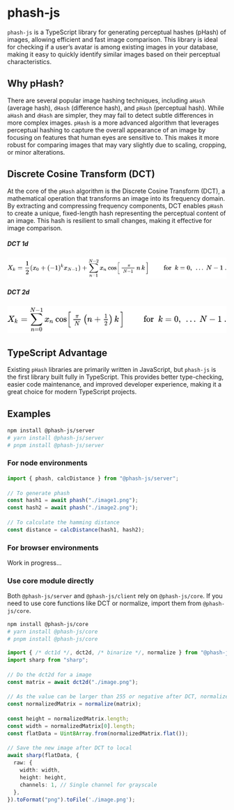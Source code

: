 # phash-js

`phash-js` is a TypeScript library for generating perceptual hashes (pHash) of images, allowing efficient and fast image comparison. This library is ideal for checking if a user’s avatar is among existing images in your database, making it easy to quickly identify similar images based on their perceptual characteristics.

## Why pHash?

There are several popular image hashing techniques, including `aHash` (average hash), `dHash` (difference hash), and `pHash` (perceptual hash). While `aHash` and `dHash` are simpler, they may fail to detect subtle differences in more complex images. `pHash` is a more advanced algorithm that leverages perceptual hashing to capture the overall appearance of an image by focusing on features that human eyes are sensitive to. This makes it more robust for comparing images that may vary slightly due to scaling, cropping, or minor alterations.

## Discrete Cosine Transform (DCT)

At the core of the `pHash` algorithm is the Discrete Cosine Transform (DCT), a mathematical operation that transforms an image into its frequency domain. By extracting and compressing frequency components, DCT enables `pHash` to create a unique, fixed-length hash representing the perceptual content of an image. This hash is resilient to small changes, making it effective for image comparison.

##### DCT 1d

![dct1d](dct1d.svg "dct1d")

##### DCT 2d

![dct2d](dct2d.svg "dct2d")

## TypeScript Advantage

Existing `pHash` libraries are primarily written in JavaScript, but `phash-js` is the first library built fully in TypeScript. This provides better type-checking, easier code maintenance, and improved developer experience, making it a great choice for modern TypeScript projects.

## Examples

```bash
npm install @phash-js/server
# yarn install @phash-js/server
# pnpm install @phash-js/server
```

### For node environments

```typescript
import { phash, calcDistance } from "@phash-js/server";

// To generate phash
const hash1 = await phash("./image1.png");
const hash2 = await phash("./image2.png");

// To calculate the hamming distance
const distance = calcDistance(hash1, hash2);
```

### For browser environments

Work in progress...

### Use core module directly

Both `@phash-js/server` and `@phash-js/client` rely on `@phash-js/core`. If you need to use core functions like DCT or normalize, import them from `@phash-js/core`.

```bash
npm install @phash-js/core
# yarn install @phash-js/core
# pnpm install @phash-js/core
```

```typescript
import { /* dct1d */, dct2d, /* binarize */, normalize } from "@phash-js/core";
import sharp from "sharp";

// Do the dct2d for a image
const matrix = await dct2d("./image.png");

// As the value can be larger than 255 or negative after DCT, normalize the matrix to make it greyscale.
const normalizedMatrix = normalize(matrix);

const height = normalizedMatrix.length;
const width = normalizedMatrix[0].length;
const flatData = Uint8Array.from(normalizedMatrix.flat());

// Save the new image after DCT to local
await sharp(flatData, {
  raw: {
    width: width,
    height: height,
    channels: 1, // Single channel for grayscale
  },
}).toFormat("png").toFile('./image.png');
```
